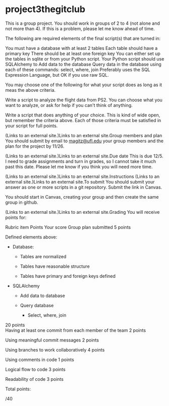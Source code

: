 # project3thegitclub

This is a group project. You should work in groups of 2 to 4 (not alone and not more than 4). If this is a problem, please let me know ahead of time.

The following are required elements of the final script(s) that are turned in:

You must have a database with at least 2 tables
Each table should have a primary key 
There should be at least one foreign key
You can either set up the tables in sqlite or from your Python script.
Your Python script should use SQLAlchemy to
Add data to the database
Query data in the database using each of these commands:
select, where, join
Preferably uses the SQL Expression Language, but OK if you use raw SQL.
 

You may choose one of the following for what your script does as long as it meas the above criteria.

Write a script to analyze the flight data from PS2. You can choose what you want to analyze, or ask for help if you can't think of anything.

Write a script that does anything of your choice. This is kind of wide open, but remember the criteria above. Each of those criteria must be satisfied in your script for full points.

 (Links to an external site.)Links to an external site.Group members and plan
You should submit by email to magitz@ufl.edu your group members and the plan for the project by 11/26.

 (Links to an external site.)Links to an external site.Due date
This is due 12/5. I need to grade assignments and turn in grades, so I cannot take it much past this date. Please let me know if you think you will need more time.

 (Links to an external site.)Links to an external site.Instructions
 (Links to an external site.)Links to an external site.To submit
You should submit your answer as one or more scripts in a git repository. Submit the link in Canvas.

You should start in Canvas, creating your group and then create the same group in github.

 (Links to an external site.)Links to an external site.Grading
You will receive points for:

Rubric item	Points	Your score
Group plan submitted	5 points	

Defined elements above:
* Database:

  * Tables are normalized

  * Tables have reasonable structure

  * Tables have primary and foreign keys defined

* SQLAlchemy 

   * Add data to database

   * Query database

      * Select, where, join

20 points	
Having at least one commit from each member of the team	2 points	

Using meaningful commit messages	2 points	

Using branches to work collaboratively	4 points	

Using comments in code	1 points	

Logical flow to code	3 points	

Readability of code	3 points	

Total points:

/40
